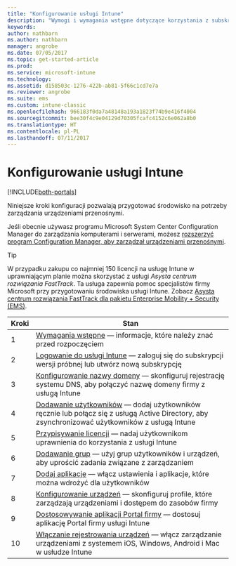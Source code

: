```yaml
---
title: "Konfigurowanie usługi Intune"
description: "Wymogi i wymagania wstępne dotyczące korzystania z subskrypcji usługi Intune"
keywords: 
author: nathbarn
ms.author: nathbarn
manager: angrobe
ms.date: 07/05/2017
ms.topic: get-started-article
ms.prod: 
ms.service: microsoft-intune
ms.technology: 
ms.assetid: d158503c-1276-422b-ab81-5f66c1cd7e7a
ms.reviewer: angrobe
ms.suite: ems
ms.custom: intune-classic
ms.openlocfilehash: 966183f0da7a48148a193a1823f74b9e416f4004
ms.sourcegitcommit: bee30f4c9e04129d70305fcafc4152c6e062a8b0
ms.translationtype: HT
ms.contentlocale: pl-PL
ms.lasthandoff: 07/11/2017
---
```

# <a name="set-up-intune"></a>Konfigurowanie usługi Intune

[!INCLUDE[both-portals](./includes/note-for-both-portals.md)]

Niniejsze kroki konfiguracji pozwalają przygotować środowisko na potrzeby zarządzania urządzeniami przenośnymi.  

Jeśli obecnie używasz programu Microsoft System Center Configuration Manager do zarządzania komputerami i serwerami, możesz [rozszerzyć program Configuration Manager, aby zarządzał urządzeniami przenośnymi](https://docs.microsoft.com/sccm/mdm/understand/choose-between-standalone-intune-and-hybrid-mobile-device-management).

>[!TIP]
>W przypadku zakupu co najmniej 150 licencji na usługę Intune w uprawniającym planie można skorzystać z usługi *Asysta centrum rozwiązania FastTrack*. Ta usługa zapewnia pomoc specjalistów firmy Microsoft przy przygotowaniu środowiska usługi Intune. Zobacz [Asysta centrum rozwiązania FastTrack dla pakietu Enterprise Mobility + Security (EMS)](https://docs.microsoft.com/enterprise-mobility-security/Solutions/enterprise-mobility-fasttrack-program).

| Kroki | Stan  |
| ------------- |-------------|
| 1  | [Wymagania wstępne](supported-devices-browsers.md) — informacje, które należy znać przed rozpoczęciem|
| 2 |  [Logowanie do usługi Intune](account-sign-up.md) — zaloguj się do subskrypcji wersji próbnej lub utwórz nową subskrypcję |  
| 3 | [Konfigurowanie nazwy domeny](custom-domain-name-configure.md) — skonfiguruj rejestrację systemu DNS, aby połączyć nazwę domeny firmy z usługą Intune  |
| 4 | [Dodawanie użytkowników](users-add.md) — dodaj użytkowników ręcznie lub połącz się z usługą Active Directory, aby zsynchronizować użytkowników z usługą Intune  |
| 5 | [Przypisywanie licencji](licenses-assign.md) — nadaj użytkownikom uprawnienia do korzystania z usługi Intune|
| 6 |  [Dodawanie grup](groups-add.md) — użyj grup użytkowników i urządzeń, aby uprościć zadania związane z zarządzaniem |
| 7 | [Dodaj aplikacje](apps-add.md) — włącz ustawienia i aplikacje, które można wdrożyć dla użytkowników |
| 8 | [Konfigurowanie urządzeń](device-profiles.md) — skonfiguruj profile, które zarządzają urządzeniami i dostępem do zasobów firmy |
| 9 | [Dostosowywanie aplikacji Portal firmy](company-portal-app.md) — dostosuj aplikację Portal firmy usługi Intune   |
| 10 | [Włączanie rejestrowania urządzeń](mdm-authority-set.md) — włącz zarządzanie urządzeniami z systemem iOS, Windows, Android i Mac w usłudze Intune |
